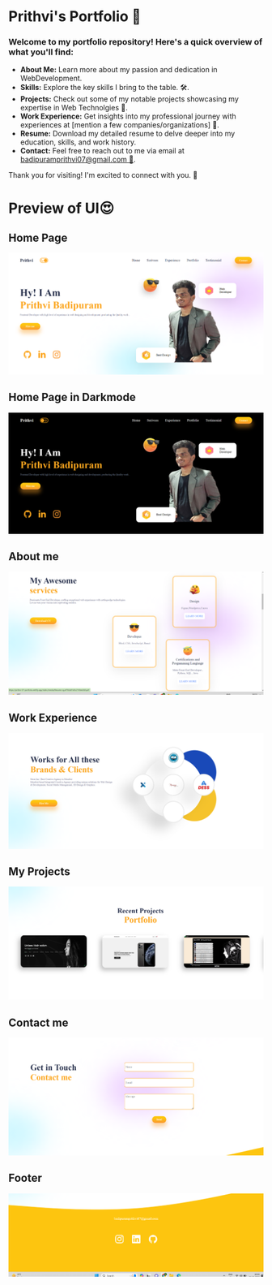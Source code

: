  <h1>Prithvi's Portfolio 🚀</h1>
<h3>Welcome to my portfolio repository! Here's a quick overview of what you'll find:</h3>
 <ul>
        <li><strong>About Me:</strong> Learn more about my passion and dedication in WebDevelopment.</li>
        <li><strong>Skills:</strong> Explore the key skills I bring to the table. 🛠️.</li>
        <li><strong>Projects:</strong> Check out some of my notable projects showcasing my expertise in Web Technolgies 🚧.</li>
        <li><strong>Work Experience:</strong> Get insights into my professional journey with experiences at [mention a few companies/organizations] 🏢.</li>
        <li><strong>Resume:</strong> Download my detailed resume to delve deeper into my education, skills, and work history.</li>
   <li><strong>Contact:</strong> Feel free to reach out to me via email at <a href="mailto:badipuramprithvi07@gmail.com">badipuramprithvi07@gmail.com 📧</a>.</li>
    </ul>

 <p>Thank you for visiting! I'm excited to connect with you. 🤝</p>
 

 <h1>Preview of UI😍</h1>
 <h2>Home Page</h2>
<img src="preview1.png" >
<h2>Home Page in Darkmode</h2>
<img src="preview2.png" >
<h2>About me </h2>
<img src="preview3.png" >
<h2>Work Experience</h2>
<img src="preview4.png" >
<h2>My Projects</h2>
<img src="preview5.png" >
<h2>Contact me </h2>
<img src="preview6.png" >
<h2>Footer</h2>
<img src="preview7.png" >



